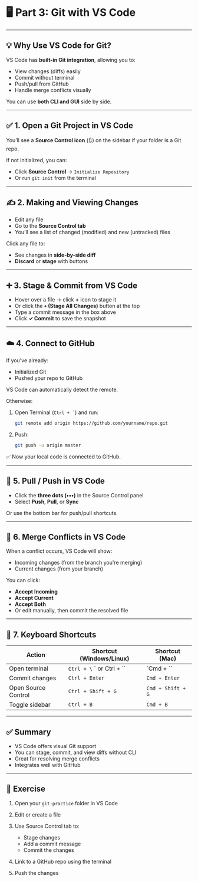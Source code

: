 # 🖥️ Part 3: Git with VS Code

---

## 💡 Why Use VS Code for Git?

VS Code has **built-in Git integration**, allowing you to:

* View changes (diffs) easily
* Commit without terminal
* Push/pull from GitHub
* Handle merge conflicts visually

You can use **both CLI and GUI** side by side.

---

## ✅ 1. Open a Git Project in VS Code

You’ll see a **Source Control icon** (🔃) on the sidebar if your folder is a Git repo.

If not initialized, you can:

* Click **Source Control** → `Initialize Repository`
* Or run `git init` from the terminal

---

## ✍️ 2. Making and Viewing Changes

* Edit any file
* Go to the **Source Control tab**
* You’ll see a list of changed (modified) and new (untracked) files

Click any file to:

* See changes in **side-by-side diff**
* **Discard** or **stage** with buttons

---

## ➕ 3. Stage & Commit from VS Code

* Hover over a file → click **+** icon to stage it
* Or click the **`+` (Stage All Changes)** button at the top
* Type a commit message in the box above
* Click **✓ Commit** to save the snapshot

---

## ☁️ 4. Connect to GitHub

If you’ve already:

* Initialized Git
* Pushed your repo to GitHub

VS Code can automatically detect the remote.

Otherwise:

1. Open Terminal (`` Ctrl + ` ``) and run:

   ```bash
   git remote add origin https://github.com/yourname/repo.git
   ```

2. Push:

   ```bash
   git push -u origin master
   ```

✅ Now your local code is connected to GitHub.

---

## 🔄 5. Pull / Push in VS Code

* Click the **three dots (•••)** in the Source Control panel
* Select **Push**, **Pull**, or **Sync**

Or use the bottom bar for push/pull shortcuts.

---

## 🧯 6. Merge Conflicts in VS Code

When a conflict occurs, VS Code will show:

* Incoming changes (from the branch you're merging)
* Current changes (from your branch)

You can click:

* **Accept Incoming**
* **Accept Current**
* **Accept Both**
* Or edit manually, then commit the resolved file

---

## 🧠 7. Keyboard Shortcuts

| Action              | Shortcut (Windows/Linux)     | Shortcut (Mac)    |
| ------------------- | ---------------------------- | ----------------- |
| Open terminal       | `Ctrl + \` \` or Ctrl + \`\` | \`Cmd + \`\`      |
| Commit changes      | `Ctrl + Enter`               | `Cmd + Enter`     |
| Open Source Control | `Ctrl + Shift + G`           | `Cmd + Shift + G` |
| Toggle sidebar      | `Ctrl + B`                   | `Cmd + B`         |

---

## ✅ Summary

* VS Code offers visual Git support
* You can stage, commit, and view diffs without CLI
* Great for resolving merge conflicts
* Integrates well with GitHub

---

## 🧪 Exercise

1. Open your `git-practice` folder in VS Code
2. Edit or create a file
3. Use Source Control tab to:

   * Stage changes
   * Add a commit message
   * Commit the changes
4. Link to a GitHub repo using the terminal
5. Push the changes
